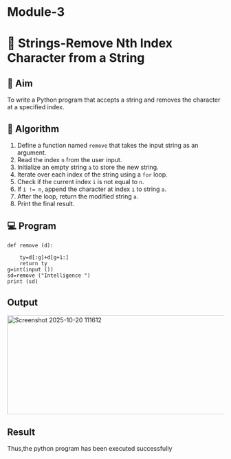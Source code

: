 # Module-3
# 🧹 Strings-Remove Nth Index Character from a String

## 🎯 Aim
To write a Python program that accepts a string and removes the character at a specified index.

## 🧠 Algorithm
1. Define a function named `remove` that takes the input string as an argument.
2. Read the index `n` from the user input.
3. Initialize an empty string `a` to store the new string.
4. Iterate over each index of the string using a `for` loop.
5. Check if the current index `i` is not equal to `n`.
6. If `i != n`, append the character at index `i` to string `a`.
7. After the loop, return the modified string `a`.
8. Print the final result.

## 💻 Program
```
def remove (d):
    
    ty=d[:g]+d[g+1:]
    return ty
g=int(input ())
sd=remove ("Intelligence ")
print (sd)
```
## Output


<img width="726" height="230" alt="Screenshot 2025-10-20 111612" src="https://github.com/user-attachments/assets/78ce159b-a845-4ddf-8956-7492dfdedfb1" />



## Result

Thus,the python program has been executed successfully
